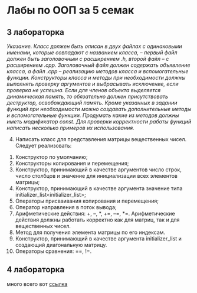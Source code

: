<h1> Лабы по ООП за 5 семак</h1>

<h2> 3 лабораторка </h2>

<i> Указание. Класс должен быть описан в двух файлах с одинаковыми
именами, которые совпадают с названием класса, – первый файл должен
быть заголовочным с расширением .h, второй файл – с расширением .cpp.
Заголовочный файл должен содержать объявление класса, а файл .cpp –
реализацию методов класса и вспомогательные функции.
Конструкторы класса и методы при необходимости должны выполнять
проверку аргументов и выбрасывать исключение, если проверка не успешна.
Если для членов объекта выделяется динамическая память, то обязательно
должен присутствовать деструктор, освобождающий память. Кроме
указанных в задании функций при необходимости можно создавать
дополнительные методы и вспомогательные функции. Продумать какие из
методов должны иметь модификатор const. Для проверки корректности
работы функций написать несколько примеров их использования. </i>

4. Написать класс для представления матрицы вещественных чисел. Следует
реализовать:
1) Конструктор по умолчанию;
2) Конструкторы копирования и перемещения;
3) Конструктор, принимающий в качестве аргументов число строк, число
столбцов и значение для инициализации всех элементов матрицы;
4) Конструктор, принимающий в качестве аргумента значение типа
initializer_list<initializer_list<double>>;
4) Операторы присваивания копирования и перемещения;
5) Оператор направления в поток вывода;
6) Арифметические действия: +, –, *, +=, –=, *=. Арифметические действия
должны работать корректно как для матриц, так и для вещественных чисел.
7) Метод для получения элемента матрицы по его индексам.
8) Конструктор, принимающий в качестве аргумента initializer_list<double> и
создающий диагональную матрицу.
9) Операторы сравнения: ==, !=.

<h2> 4 лабораторка </h2>

много всего вот [ссылка](https://lms.surgu.ru/pluginfile.php/811009/mod_resource/content/1/ООП.%20Лабораторная%20работа%20№4.pdf)

